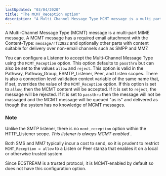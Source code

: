 ```yaml
---
lastUpdated: "03/04/2020"
title: "The MCMT_Reception option"
description: "A Multi Channel Message Type MCMT message is a multi part MIME message A MCMT message has a required email attachment with the Content Type message rfc 2822 and optionally other parts with content suitable for delivery over non email channels such as SMPP and MM 7 You can configure..."
---
```


A Multi-Channel Message Type (MCMT) message is a multi-part MIME message. A MCMT message has a required email attachment with the Content-Type: `message/rfc2822` and optionally other parts with content suitable for delivery over non-email channels such as SMPP and MM7.

You can configure a Listener to accept the Multi-Channel Message Type using the `MCMT_Reception` option. This option defaults to `passthru` but can also be set to the values `allow` and `reject`. This option is valid in the Pathway, Pathway_Group, ESMTP_Listener, Peer, and Listen scopes. There is also a connection level validation context variable of the same name that, if set, overrides the value of the `MCMT_Reception` option. If this option is set to `allow`, then the MCMT content will be accepted. If it is set to `reject`, the message will be rejected. If it is set to `passthru` then the message will not be massaged and the MCMT message will be queued "as is" and delivered as though the system has no knowledge of MCMT messages.

### Note

Unlike the SMTP listener, there is no `mcmt_reception` option within the HTTP_Listener scope. *This listener is always MCMT enabled* .

Both SMS and MM7 typically incur a cost to send, so it is prudent to restrict `MCMT_Reception = allow` to a Listen or Peer stanza that enables it on a local or otherwise trusted system.

Since ECSTREAM is a trusted protocol, it is MCMT-enabled by default so does not have this configuration option.